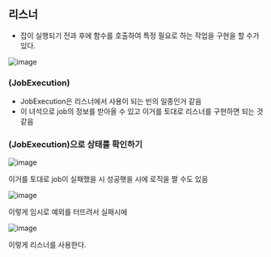 ## 리스너 

- 잡이 실행되기 전과 후에 함수를 호출하여 특정 필요로 하는 작업을 구현을 할 수가 있다.

![image](https://user-images.githubusercontent.com/108928206/203055447-802def7a-25fc-4728-b3bb-2a112f94fd58.png)

### (JobExecution)

- JobExecution은 리스너에서 사용이 되는 빈의 일종인거 같음
- 이 녀석으로 job의 정보를 받아올 수 있고 이거를 토대로 리스너를 구현하면 되는 것 같음

### (JobExecution)으로 상태를 확인하기

![image](https://user-images.githubusercontent.com/108928206/203056666-7334d565-ef8b-4e7d-b89e-77ce4b321525.png)

이거를 토대로 job이 실패했을 시 성공햇을 시에 로직을 짤 수도 있음

![image](https://user-images.githubusercontent.com/108928206/203057388-e7982690-3fbb-4f4a-b0f8-c1503c93ee90.png)

이렇게 임시로 예외를 터뜨려서 실패시에

![image](https://user-images.githubusercontent.com/108928206/203057503-5e0e2e85-5ec3-4119-9e1f-74532f4c5439.png)

이렇게 리스너를 사용한다.

